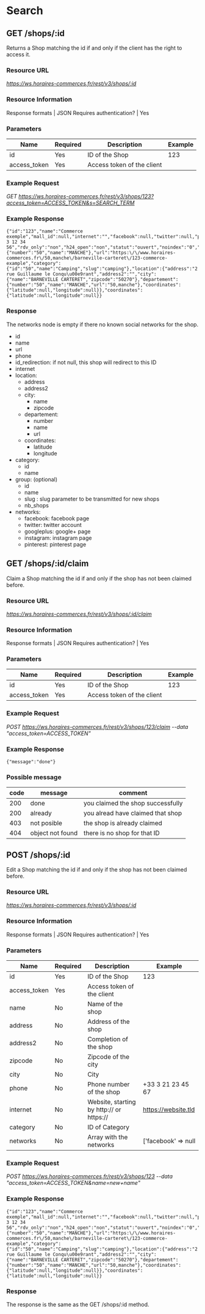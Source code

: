 # Search

## GET /shops/:id

Returns a Shop matching the id if and only if the client has the right to access it.

### Resource URL
_https://ws.horaires-commerces.fr/rest/v3/shops/:id_

### Resource Information
Response formats | JSON
Requires authentication? | Yes

### Parameters
| Name | Required | Description | Example |
|---|---|---|---|
| id | Yes | ID of the Shop | 123 |
| access_token  | Yes | Access token of the client |  |

### Example Request
_GET https://ws.horaires-commerces.fr/rest/v3/shops/123?access_token=ACCESS_TOKEN&s=SEARCH_TERM_

### Example Response
```
{"id":"123","name":"Commerce exemple","mall_id":null,"internet":"","facebook":null,"twitter":null,"phone":"+33 3 12 34 56","rdv_only":"non","h24_open":"non","statut":"ouvert","noindex":"0","id_redirection":null,"meta_title":null,"meta_description":null,"departement":{"number":"50","name":"MANCHE"},"url":"https:\/\/www.horaires-commerces.fr\/50,manche\/barneville-carteret\/123-commerce-example","category":{"id":"50","name":"Camping","slug":"camping"},"location":{"address":"2 rue Guillaume le Conqu\u00e9rant","address2":"","city":{"name":"BARNEVILLE CARTERET","zipcode":"50270"},"departement":{"number":"50","name":"MANCHE","url":"50,manche"},"coordinates":{"latitude":null,"longitude":null}},"coordinates":{"latitude":null,"longitude":null}}
```

### Response
The networks node is empty if there no known social networks for the shop.

- id
- name
- url
- phone
- id_redirection: if not null, this shop will redirect to this ID
- internet
- location:
    - address
    - address2
    - city:
        - name
        - zipcode
    - departement:
        - number
        - name
        - url
    - coordinates:
        - latitude
        - longitude
- category:
    - id
    - name
- group: (optional)
    - id
    - name
    - slug : slug parameter to be transmitted for new shops
    - nb_shops
- networks:
    - facebook: facebook page
    - twitter: twitter account
    - googleplus: google+ page
    - instagram: instagram page
    - pinterest: pinterest page

## GET /shops/:id/claim

Claim a Shop matching the id if and only if the shop has not been claimed before.

### Resource URL
_https://ws.horaires-commerces.fr/rest/v3/shops/:id/claim_

### Resource Information
Response formats | JSON
Requires authentication? | Yes

### Parameters
| Name | Required | Description | Example |
|---|---|---|---|
| id | Yes | ID of the Shop | 123 |
| access_token  | Yes | Access token of the client |  |

### Example Request
_POST https://ws.horaires-commerces.fr/rest/v3/shops/123/claim --data "access_token=ACCESS_TOKEN"_

### Example Response
```
{"message":"done"}
```

### Possible message
| code | message | comment |
|---|---|---|
| 200 | done | you claimed the shop successfully |
| 200 | already | you alread have claimed that shop |
| 403 | not posible | the shop is already claimed |
| 404 | object not found | there is no shop for that ID |

## POST /shops/:id

Edit a Shop matching the id if and only if the shop has not been claimed before.

### Resource URL
_https://ws.horaires-commerces.fr/rest/v3/shops/:id_

### Resource Information
Response formats | JSON
Requires authentication? | Yes

### Parameters
| Name | Required | Description | Example |
|---|---|---|---|
| id | Yes | ID of the Shop | 123 |
| access_token  | Yes | Access token of the client |  |
| name  | No | Name of the shop |  |
| address  | No | Address of the shop |  |
| address2  | No | Completion of the shop |  |
| zipcode  | No | Zipcode of the city |  |
| city  | No | City |  |
| phone  | No | Phone number of the shop | +33 3 21 23 45 67 |
| internet  | No | Website, starting by http:// or https:// | https://website.tld |
| category  | No | ID of Category |  |
| networks  | No | Array with the networks | ['facebook' => null|string, 'twitter' => null|string, 'googleplus' => null|string] |

### Example Request
_POST https://ws.horaires-commerces.fr/rest/v3/shops/123 --data "access_token=ACCESS_TOKEN&name=new+name"_

### Example Response
```
{"id":"123","name":"Commerce exemple","mall_id":null,"internet":"","facebook":null,"twitter":null,"phone":"+33 3 12 34 56","rdv_only":"non","h24_open":"non","statut":"ouvert","noindex":"0","id_redirection":null,"meta_title":null,"meta_description":null,"departement":{"number":"50","name":"MANCHE"},"url":"https:\/\/www.horaires-commerces.fr\/50,manche\/barneville-carteret\/123-commerce-example","category":{"id":"50","name":"Camping","slug":"camping"},"location":{"address":"2 rue Guillaume le Conqu\u00e9rant","address2":"","city":{"name":"BARNEVILLE CARTERET","zipcode":"50270"},"departement":{"number":"50","name":"MANCHE","url":"50,manche"},"coordinates":{"latitude":null,"longitude":null}},"coordinates":{"latitude":null,"longitude":null}}
```

### Response
The response is the same as the GET /shops/:id method.
